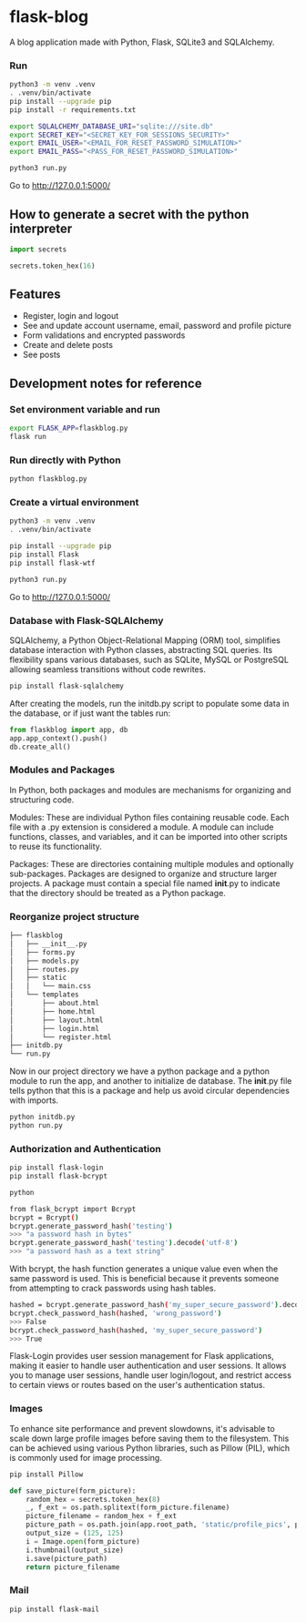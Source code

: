 # flask-blog
A blog application made with Python, Flask, SQLite3 and SQLAlchemy.

### Run
```bash
python3 -m venv .venv
. .venv/bin/activate
pip install --upgrade pip
pip install -r requirements.txt

export SQLALCHEMY_DATABASE_URI="sqlite:///site.db"
export SECRET_KEY="<SECRET_KEY_FOR_SESSIONS_SECURITY>"
export EMAIL_USER="<EMAIL_FOR_RESET_PASSWORD_SIMULATION>"
export EMAIL_PASS="<PASS_FOR_RESET_PASSWORD_SIMULATION>"

python3 run.py
```

Go to http://127.0.0.1:5000/

## How to generate a secret with the python interpreter

```python
import secrets

secrets.token_hex(16)
```

## Features
  - Register, login and logout
  - See and update account username, email, password and profile picture
  - Form validations and encrypted passwords
  - Create and delete posts
  - See posts


## Development notes for reference

### Set environment variable and run
```bash
export FLASK_APP=flaskblog.py
flask run
```

### Run directly with Python
```bash
python flaskblog.py
```

### Create a virtual environment 
```bash
python3 -m venv .venv
. .venv/bin/activate

pip install --upgrade pip
pip install Flask
pip install flask-wtf

python3 run.py
```

Go to http://127.0.0.1:5000/

### Database with Flask-SQLAlchemy
SQLAlchemy, a Python Object-Relational Mapping (ORM) tool, simplifies database interaction with Python classes, abstracting SQL queries. Its flexibility spans various databases, such as SQLite, MySQL or PostgreSQL allowing seamless transitions without code rewrites.

```bash
pip install flask-sqlalchemy
```

After creating the models, run the initdb.py script to populate some data in the database, or if just want the tables run:
```python
from flaskblog import app, db
app.app_context().push()
db.create_all()
```

### Modules and Packages
In Python, both packages and modules are mechanisms for organizing and structuring code.

Modules: These are individual Python files containing reusable code. Each file with a .py extension is considered a module. A module can include functions, classes, and variables, and it can be imported into other scripts to reuse its functionality.

Packages: These are directories containing multiple modules and optionally sub-packages. Packages are designed to organize and structure larger projects. A package must contain a special file named __init__.py to indicate that the directory should be treated as a Python package.


### Reorganize project structure

```bash
├── flaskblog
│   ├── __init__.py
│   ├── forms.py
│   ├── models.py
│   ├── routes.py
│   ├── static
│   │   └── main.css
│   └── templates
│       ├── about.html
│       ├── home.html
│       ├── layout.html
│       ├── login.html
│       └── register.html
├── initdb.py
└── run.py
```

Now in our project directory we have a python package and a python module to run the app, and another to initialize de database.
The __init__.py file tells python that this is a package and help us avoid circular dependencies with imports.

```bash
python initdb.py
python run.py
```

### Authorization and Authentication
```bash
pip install flask-login
pip install flask-bcrypt

python

from flask_bcrypt import Bcrypt
bcrypt = Bcrypt()
bcrypt.generate_password_hash('testing')
>>> "a password hash in bytes"
bcrypt.generate_password_hash('testing').decode('utf-8')
>>> "a password hash as a text string"
```

With bcrypt, the hash function generates a unique value even when the same password is used. This is beneficial because it prevents someone from attempting to crack passwords using hash tables.

```bash
hashed = bcrypt.generate_password_hash('my_super_secure_password').decode('utf-8')
bcrypt.check_password_hash(hashed, 'wrong_password')
>>> False
bcrypt.check_password_hash(hashed, 'my_super_secure_password')
>>> True
```

Flask-Login provides user session management for Flask applications, making it easier to handle user authentication and user sessions. It allows you to manage user sessions, handle user login/logout, and restrict access to certain views or routes based on the user's authentication status.

### Images
To enhance site performance and prevent slowdowns, it's advisable to scale down large profile images before saving them to the filesystem. This can be achieved using various Python libraries, such as Pillow (PIL), which is commonly used for image processing.

```bash
pip install Pillow
```

```python
def save_picture(form_picture):
    random_hex = secrets.token_hex(8)
    _, f_ext = os.path.splitext(form_picture.filename)
    picture_filename = random_hex + f_ext
    picture_path = os.path.join(app.root_path, 'static/profile_pics', picture_filename)
    output_size = (125, 125)
    i = Image.open(form_picture)
    i.thumbnail(output_size)
    i.save(picture_path)
    return picture_filename
```

### Mail

```bash
pip install flask-mail
```